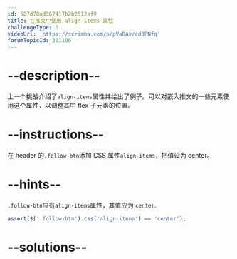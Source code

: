```yaml
---
id: 587d78ad367417b2b2512af9
title: 在推文中使用 align-items 属性
challengeType: 0
videoUrl: 'https://scrimba.com/p/pVaDAv/cd3PNfq'
forumTopicId: 301106
---
```


# --description--

上一个挑战介绍了`align-items`属性并给出了例子。可以对嵌入推文的一些元素使用这个属性，以调整其中 flex 子元素的位置。

# --instructions--

在 header 的`.follow-btn`添加 CSS 属性`align-items`，把值设为 center。

# --hints--

`.follow-btn`应有`align-items`属性，其值应为 `center`.

```js
assert($('.follow-btn').css('align-items') == 'center');
```

# --solutions--

